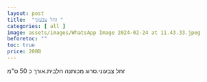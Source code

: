```yaml
---
layout: post
title:  "זחל צבעוני "
categories: [ all ]
image: assets/images/WhatsApp Image 2024-02-24 at 11.43.33.jpeg
beforetoc: ""
toc: true
price: 200₪
---
```


זחל צבעוני.סרוג מכותנה חלבית.אורך  כ 50 ס"מ